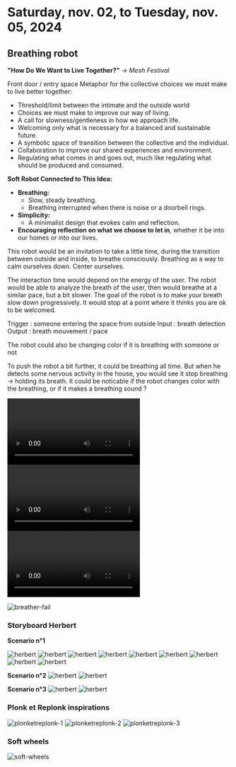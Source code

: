 # Saturday, nov. 02, to Tuesday, nov. 05, 2024

## Breathing robot
**"How Do We Want to Live Together?"** *-> Mesh Festival*

Front door / entry space Metaphor for the collective choices we must make to live better together:

- Threshold/limit between the intimate and the outside world
- Choices we must make to improve our way of living.
- A call for slowness/gentleness in how we approach life.
- Welcoming only what is necessary for a balanced and sustainable future.
- A symbolic space of transition between the collective and the individual.
- Collaboration to improve our shared experiences and environment.
- Regulating what comes in and goes out, much like regulating what should be produced and consumed.

**Soft Robot Connected to This Idea:**

- **Breathing:**
   - Slow, steady breathing.
   - Breathing interrupted when there is noise or a doorbell rings.
- **Simplicity:**
   - A minimalist design that evokes calm and reflection.
- **Encouraging reflection on what we choose to let in**, whether it be into our homes or into our lives.


This robot would be an invitation to take a little time, during the transition between outside and inside, to breathe consciously. Breathing as a way to calm ourselves down. Center ourselves. 

The interaction time would depend on the energy of the user. The robot would be able to analyze the breath of the user, then would breathe at a similar pace, but a bit slower. The goal of the robot is to make your breath slow down progressively. It would stop at a point where it thinks you are ok to be welcomed. 

Trigger : someone entering the space from outside
Input : breath detection
Output : breath mouvement / pace

The robot could also be changing color if it is breathing with someone or not

To push the robot a bit further, it could be breathing all time. But when he detects some nervous activity in the house, you would see it stop breathing -> holding its breath. It could be noticable if the robot changes color with the breathing, or if it makes a breathing sound ?

<video width="auto" height="auto" controls>
  <source src="images/breathing-line.mp4" type="video/mp4">
</video>

<video width="auto" height="auto" controls>
  <source src="images/up-down.mp4" type="video/mp4">
</video>

<video width="auto" height="auto" controls>
  <source src="images/fabric.mp4" type="video/mp4">
</video>

![breather-fail](images/IMG_9094.jpg)

### Storyboard Herbert
**Scenario n°1**

![herbert](images/HERBERT-1-0.png)
![herbert](images/HERBERT-1-1.png)
![herbert](images/HERBERT-1-2.png)
![herbert](images/HERBERT-1-3.png)
![herbert](images/HERBERT-1-4.png)
![herbert](images/HERBERT-1-5.png)
![herbert](images/HERBERT-1-6.png)
![herbert](images/HERBERT-1-7.png)
![herbert](images/HERBERT-1-8.png)

**Scenario n°2**
![herbert](images/HERBERT-2-0.png)
![herbert](images/HERBERT-2-1.png)

**Scenario n°3**
![herbert](images/HERBERT-3-1.png)
![herbert](images/HERBERT-3-0.png)


### Plonk et Replonk inspirations
![plonketreplonk-1](images/IMG_9087.jpg)
![plonketreplonk-2](images/IMG_9088.jpg)
![plonketreplonk-3](images/IMG_9089.jpg)

### Soft wheels
![soft-wheels](images/IMG_9095.PNG)
